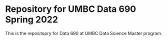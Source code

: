 # Repository for UMBC Data 690 Spring 2022
This is the repositopry for Data 690 at UMBC Data Science Master program.
